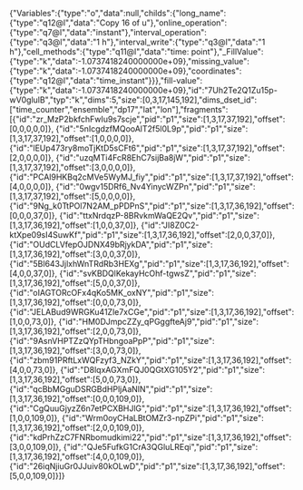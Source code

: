 {"Variables":{"type":"o","data":null,"childs":{"long_name":{"type":"q12@l","data":"Copy 16 of u"},"online_operation":{"type":"q7@l","data":"instant"},"interval_operation":{"type":"q3@l","data":"1 h"},"interval_write":{"type":"q3@l","data":"1 h"},"cell_methods":{"type":"q11@l","data":"time: point"},"_FillValue":{"type":"k","data":-1.0737418240000000e+09},"missing_value":{"type":"k","data":-1.0737418240000000e+09},"coordinates":{"type":"q12@l","data":"time_instant"}}},"fill-value":{"type":"k","data":-1.0737418240000000e+09},"id":"7Uh2Te2Q1Zu15p-wV0glulB","typ":"k","dims":5,"size":[0,3,17,145,192],"dims_dset_id":["time_counter","ensemble","dp17","lat","lon"],"fragments":[{"id":"zr_MzP2bkfchFwIu9s7scje","pid":"p1","size":[1,3,17,37,192],"offset":[0,0,0,0,0]},
{"id":"5nIcgdzfMQooAlT2f5l0L9p","pid":"p1","size":[1,3,17,37,192],"offset":[1,0,0,0,0]},
{"id":"lEUp473ry8moTjKtD5sCFt6","pid":"p1","size":[1,3,17,37,192],"offset":[2,0,0,0,0]},
{"id":"uzqMTi4FcR8EhC7sijBa8jW","pid":"p1","size":[1,3,17,37,192],"offset":[3,0,0,0,0]},
{"id":"PCAl9HKBq2cMVe5WyMJ_fiy","pid":"p1","size":[1,3,17,37,192],"offset":[4,0,0,0,0]},
{"id":"0wgv15DRf6_Nv4YinycWZPn","pid":"p1","size":[1,3,17,37,192],"offset":[5,0,0,0,0]},
{"id":"9Ng_k0TtPOl7N2AM_pPDPnS","pid":"p1","size":[1,3,17,36,192],"offset":[0,0,0,37,0]},
{"id":"ttxNrdqzP-8BRvkmWaQE2Qv","pid":"p1","size":[1,3,17,36,192],"offset":[1,0,0,37,0]},
{"id":"JI8Z0C2-ktXpe09sI4SuwKf","pid":"p1","size":[1,3,17,36,192],"offset":[2,0,0,37,0]},
{"id":"OUdCLVfepOJDNX49bRjykDA","pid":"p1","size":[1,3,17,36,192],"offset":[3,0,0,37,0]},
{"id":"5Bl643JjlxhWnTRdRb3HEXg","pid":"p1","size":[1,3,17,36,192],"offset":[4,0,0,37,0]},
{"id":"svKBDQlKekayHcOhf-tgwsZ","pid":"p1","size":[1,3,17,36,192],"offset":[5,0,0,37,0]},
{"id":"oIAGTORcOFx4qKo5MK_oxNY","pid":"p1","size":[1,3,17,36,192],"offset":[0,0,0,73,0]},
{"id":"JELABud9WRGKu41Zle7xCGe","pid":"p1","size":[1,3,17,36,192],"offset":[1,0,0,73,0]},
{"id":"HM0DJmpcZZy_qPGggfteAj9","pid":"p1","size":[1,3,17,36,192],"offset":[2,0,0,73,0]},
{"id":"9AsnVHPTZzQYpTHbngoaPpP","pid":"p1","size":[1,3,17,36,192],"offset":[3,0,0,73,0]},
{"id":"zbm91PRftLxWQFzyf3_NZkY","pid":"p1","size":[1,3,17,36,192],"offset":[4,0,0,73,0]},
{"id":"D8lqxAGXmFQJ0QGtXG105Y2","pid":"p1","size":[1,3,17,36,192],"offset":[5,0,0,73,0]},
{"id":"qcBbMGguDSRGBdHPljAaNlN","pid":"p1","size":[1,3,17,36,192],"offset":[0,0,0,109,0]},
{"id":"CgQuuGjyzZ6n7etPCXBHJlG","pid":"p1","size":[1,3,17,36,192],"offset":[1,0,0,109,0]},
{"id":"Wrm0oyCHaLBtOMZr3-npZPi","pid":"p1","size":[1,3,17,36,192],"offset":[2,0,0,109,0]},
{"id":"kdPrhZzC7FNRbomudkimi22","pid":"p1","size":[1,3,17,36,192],"offset":[3,0,0,109,0]},
{"id":"QJe5FufkG1CrA3QGluLREqi","pid":"p1","size":[1,3,17,36,192],"offset":[4,0,0,109,0]},
{"id":"26iqNjiuGr0JJuiv80kOLwD","pid":"p1","size":[1,3,17,36,192],"offset":[5,0,0,109,0]}]}